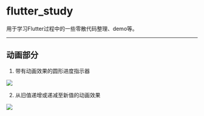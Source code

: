 # flutter_study
用于学习Flutter过程中的一些零散代码整理、demo等。



---

## 动画部分

1. 带有动画效果的圆形进度指示器

![](https://cdn.jsdelivr.net/gh/dev-zhang/imgHosting/img/2020-07-17%2010-14-11.2020-07-17%2010_14_41.gif)

2. 从旧值递增或递减至新值的动画效果

![](https://cdn.jsdelivr.net/gh/dev-zhang/imgHosting/img/2020-07-16%2011-39-20.2020-07-16%2011_46_26.gif)